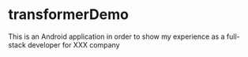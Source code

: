 # transformerDemo
This is an Android application in order to show my experience as a full-stack developer for XXX company
